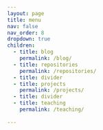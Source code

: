```yaml
---
layout: page
title: menu
nav: false
nav_order: 8
dropdown: true
children:
  - title: blog
    permalink: /blog/
  - title: repositories
    permalink: /repositories/
  - title: divider
  - title: projects
    permalink: /projects/
  - title: divider
  - title: teaching
    permalink: /teaching/
   
---
```

